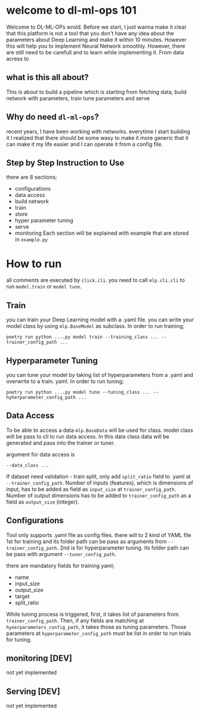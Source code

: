 # welcome to dl-ml-ops 101
Welcome to DL-ML-OPs wrold. Before we start, I just wanna make it clear that this platform is not a tool that you don't have any idea about the parameters about Deep Learning and make it within 10 minutes.
However this will help you to implement Neural Network smoothly. 
However, there are still need to be carefull and to learn while implementing it.
From data acress to 

## what is this all about?
This is about to build a pipeline which is starting from fetching data, build network with parameters, train tune parameters and serve

## Why do need `dl-ml-ops`?
recent years, I have been working with networks. everytime I start building it I realized that there should be some wasy to make it more generic that it can make it my life easier and I can operate it from a config file.

## Step by Step Instruction to Use
there are 8 sections;
 - configurations
 - data access
 - build network
 - train
 - store
 - hyper parameter tuning
 - serve
 - monitoring
Each section will be explained with example that are stored in `example.py`

# How to run

all comments are executed by `click.cli`. you need to call `mlp.cli.cli` to run `model.train` or `model tune`.

## Train

you can train your Deep Learning model with a .yaml file. you can write your model class by using `mlp.BaseModel` as subclass.
In order to run training;
```
poetry run python ....py model train --training_class ... --trainer_config_path ...
```

## Hyperparameter Tuning

you can tune your model by taking list of hyperparameters from a .yaml and overwrite to a train. yaml.
In order to run tuning;

```
poetry run python ....py model tune --tuning_class ... --hyherparameter_config_path ...
```

## Data Access

To be able to access a data `mlp.BaseData` will be used for class. model class will be pass to cli to run data access.
In this data class data will be generated and pass into the trainer or tuner.

argument for data access is

```
--data_class ...
```
If dataset need validation - train split, only add `split_ratio` field to .yaml at `--trainer_config_path`.
Number of inputs (features), which is dimensions of input, has to be added as field as `input_size` at `trainer_config_path`.
Number of output dimensions has to be added to `trainer_config_path` as a field as `output_size` (integer).

## Configurations

Tool only supports .yaml file as config files. there will to 2 kind of YAML file 1st for training and its folder path can be pass as arguments from `--trainer_config_path`.
2nd is for hyperparameter tuning. its folder path can be pass with argument `--tuner_config_path`.

there are mandatory fields for training yaml; 
- name
- input_size
- output_size
- target
- split_ratio

While tuning process is triggered, first, 
it takes list of parameters from `trainer_config_path`. 
Then, if any fields are matching at `hyoerparameters_config_path`, it takes those as tuning parameters. Those parameters at `hyperparameter_config_path` must be list in order to run trials for tuning.

## monitoring [DEV]

not yet implemented

## Serving [DEV]
not yet implemented